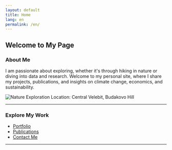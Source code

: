 ```yaml
---
layout: default
title: Home
lang: en
permalink: /en/
---
```


## Welcome to My Page

### About Me
I am passionate about exploring, whether it's through hiking in nature or diving into data and research. Welcome to my personal site, where I share my projects, publications, and insights on climate change, economics, and sustainability.

![Nature Exploration](/assets/IMG_0847.JPG)
Location: Central Velebit, Budakovo Hill

---

### **Explore My Work**
- [Portfolio](/portfolio/)
- [Publications](/publications-by-theme/)
- [Contact Me](mailto:leonardasrdelic@windowslive.com)

---
